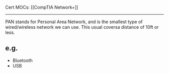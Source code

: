 Cert MOCs: [[CompTIA Network+]]

---
PAN stands for Personal Area Network, and is the smallest type of wired/wireless network we can use. This usual coversa distance of 10ft or less.

## e.g.
- Bluetooth
- USB